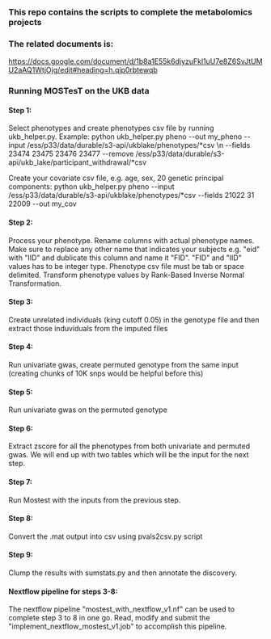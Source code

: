 ### This repo contains the scripts to complete the metabolomics projects
### The related documents is:
https://docs.google.com/document/d/1b8a1E55k6djyzuFkl1uU7e8Z6SvJtUMU2aAQ1WtjOjg/edit#heading=h.qjp0rbtewqb
### Running MOSTesT on the UKB data
#### Step 1:
Select phenotypes and create phenotypes csv file by running ukb_helper.py. Example: python ukb_helper.py pheno --out my_pheno --input /ess/p33/data/durable/s3-api/ukblake/phenotypes/*csv \n
--fields 23474 23475 23476 23477 --remove /ess/p33/data/durable/s3-api/ukb_lake/participant_withdrawal/*csv

Create your covariate csv file, e.g. age, sex, 20 genetic principal components: python ukb_helper.py pheno --input /ess/p33/data/durable/s3-api/ukblake/phenotypes/*csv --fields 21022 31 22009 --out my_cov

#### Step 2:
Process your phenotype. Rename columns with actual phenotype names. Make sure to replace any other name that indicates your subjects e.g. "eid" with "IID" and dublicate this column and name it "FID". "FID" and "IID" values has to be integer type. Phenotype csv file must be tab or space delimited. Transform phenotype values by Rank-Based Inverse Normal Transformation.  

#### Step 3:
Create unrelated individuals (king cutoff 0.05) in the genotype file and then extract those induviduals from the imputed files

#### Step 4: 
Run univariate gwas, create permuted genotype from the same input (creating chunks of 10K snps would be helpful before this)

#### Step 5:
Run univariate gwas on the permuted genotype

#### Step 6:
Extract zscore for all the phenotypes from both univariate and permuted gwas. We will end up with two tables which will be the input for the next step.

#### Step 7:
Run Mostest with the inputs from the previous step.

#### Step 8:
Convert the .mat output into csv using pvals2csv.py script

#### Step 9:
Clump the results with sumstats.py and then annotate the discovery.

#### Nextflow pipeline for steps 3-8:
The nextflow pipeline "mostest_with_nextflow_v1.nf" can be used to complete step 3 to 8 in one go. Read, modify and submit the "implement_nextflow_mostest_v1.job" to accomplish this pipeline. 
